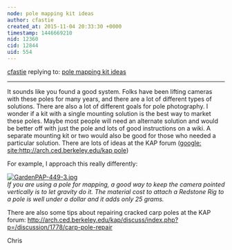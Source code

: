 ```yaml
---
node: pole mapping kit ideas
author: cfastie
created_at: 2015-11-04 20:33:30 +0000
timestamp: 1446669210
nid: 12360
cid: 12844
uid: 554
---
```




[cfastie](../profile/cfastie) replying to: [pole mapping kit ideas](../notes/tonyc/11-03-2015/pole-mapping-kit-ideas)

----
It sounds like you found a good system. Folks have been lifting cameras with these poles for many years, and there are a lot of different types of solutions. There are also a lot of different goals for pole photography. I wonder if a kit with a single mounting solution is the best way to market these poles. Maybe most people will need an alternate solution and would be better off with just the pole and lots of good instructions on a wiki. A separate mounting kit or two would also be good for those who needed a particular solution. There are lots of ideas at the KAP forum ([google:  site:http://arch.ced.berkeley.edu/kap pole](https://www.google.com/search?q=site%3Ahttp%3A%2F%2Farch.ced.berkeley.edu%2Fkap+pole&rlz=1C1CHFX_enUS459US459&oq=site%3Ahttp%3A%2F%2Farch.ced.berkeley.edu%2Fkap+pole&aqs=chrome..69i57j69i58.18425j1j8&sourceid=chrome&es_sm=122&ie=UTF-8))

For example, I approach this really differently:

[![GardenPAP-449-3.jpg](https://i.publiclab.org/system/images/photos/000/009/012/medium/GardenPAP-449-3.jpg)](https://i.publiclab.org/system/images/photos/000/009/012/original/GardenPAP-449-3.jpg)    
*If you are using a pole for mapping, a good way to keep the camera pointed vertically is to let gravity do it. The material cost to attach a Redstone Rig to a pole is well under a dollar and it adds only 25 grams.*  

There are also some tips about repairing cracked carp poles at the KAP forum: <http://arch.ced.berkeley.edu/kap/discuss/index.php?p=/discussion/1778/carp-pole-repair>

Chris

